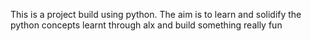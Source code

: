 This is a project build using python. The aim is to learn and solidify the python concepts learnt through alx and build something really fun
